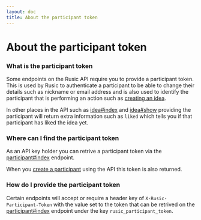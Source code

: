 ```yaml
---
layout: doc
title: About the participant token
---
```


# About the participant token

### What is the participant token

Some endpoints on the Rusic API require you to provide a participant token. This is used by Rusic to authenticate a participant to be able to change
their details such as nickname or email address and is also used to identify the participant that is performing an action such as [creating an idea](/api/ideas/create/).

In other places in the API such as [idea#index](/api/ideas/) and [idea#show](/api/ideas/show/) providing the participant will return extra information such as `liked` which
tells you if that participant has liked the idea yet.

### Where can I find the participant token

As an API key holder you can retrive a participant token via the [participant#index](/api/participants/index/) endpoint.

When you [create a participant](/api/participants/create/) using the API this token is also returned.

### How do I provide the participant token

Certain endpoints will accept or require a header key of `X-Rusic-Participant-Token` with the value set to the token that can be retrived on the [participant#index](/api/participants/index/) endpoint
under the key `rusic_participant_token`.
